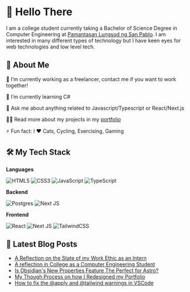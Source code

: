 # 👋 Hello There

I am a college student currently taking a Bachelor of Science Degree in Computer
Engineering at [Pamantasan Lungsod ng San Pablo][DLSP]. I am interested in many
different types of technology but I have keen eyes for web technologies and low level tech.

## 🚀 About Me

🔭  I’m currently working as a freelancer, contact me if you want to work together!

🌱  I’m currently learning C#

💬  Ask me about anything related to Javascript/Typescript or React/Next.js

👨‍💻  Read more about my projects in my [portfolio]

⚡  Fun fact: I ❤️ Cats, Cycling, Exercising, Gaming

## 🛠 My Tech Stack

**Languages**

![HTML5](https://img.shields.io/badge/html5-%23E34F26.svg?style=for-the-badge&logo=html5&logoColor=white)
![CSS3](https://img.shields.io/badge/css3-%231572B6.svg?style=for-the-badge&logo=css3&logoColor=white)
![JavaScript](https://img.shields.io/badge/javascript-%23323330.svg?style=for-the-badge&logo=javascript&logoColor=%23F7DF1E)
![TypeScript](https://img.shields.io/badge/typescript-%23007ACC.svg?style=for-the-badge&logo=typescript&logoColor=white)

**Backend**

![Postgres](https://img.shields.io/badge/postgres-%23316192.svg?style=for-the-badge&logo=postgresql&logoColor=white)
![Next JS](https://img.shields.io/badge/Next-black?style=for-the-badge&logo=next.js&logoColor=white)

**Frontend**

![React](https://img.shields.io/badge/react-%2320232a.svg?style=for-the-badge&logo=react&logoColor=%2361DAFB)
![Next JS](https://img.shields.io/badge/Next-black?style=for-the-badge&logo=next.js&logoColor=white)
![TailwindCSS](https://img.shields.io/badge/tailwindcss-%2338B2AC.svg?style=for-the-badge&logo=tailwind-css&logoColor=white)

## 📝 Latest Blog Posts

<!-- BLOG-POST-LIST:START -->
- [A Reflection on the State of my Work Ethic as an Intern](https://cpeaustriajc.github.io/posts/2024-08-05-my-work-ethic/)
- [A reflection in College as a Computer Engineering Student](https://cpeaustriajc.github.io/posts/2024-01-25-reflection-on-college-engineering-student/)
- [Is Obsidian&#39;s New Properties Feature The Perfect for Astro?](https://cpeaustriajc.github.io/posts/2023-10-15-using-obsidian-as-a-cms/)
- [My Though Process on how I Redesigned my Portfolio](https://cpeaustriajc.github.io/posts/2023-09-10-portfolio-v2/)
- [How to fix the @apply and @tailwind warnings in VSCode](https://cpeaustriajc.github.io/posts/2023-09-08-tailwindcss-at-apply-warning/)
<!-- BLOG-POST-LIST:END -->

[portfolio]: https://cpeaustriajc.github.io
[DLSP]: https://www.facebook.com/PLSPOfficialFBPage

